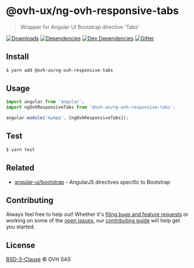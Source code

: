 # @ovh-ux/ng-ovh-responsive-tabs

> Wrapper for Angular UI Bootstrap directive 'Tabs'

[![Downloads](https://badgen.net/npm/dt/@ovh-ux/ng-ovh-responsive-tabs)](https://npmjs.com/package/@ovh-ux/ng-ovh-responsive-tabs) [![Dependencies](https://badgen.net/david/dep/ovh-ux/ng-ovh-responsive-tabs)](https://npmjs.com/package/@ovh-ux/ng-ovh-responsive-tabs?activeTab=dependencies) [![Dev Dependencies](https://badgen.net/david/dev/ovh-ux/ng-ovh-responsive-tabs)](https://npmjs.com/package/@ovh-ux/ng-ovh-responsive-tabs?activeTab=dependencies) [![Gitter](https://badgen.net/badge/gitter/ovh-ux/blue?icon=gitter)](https://gitter.im/ovh/ux)

## Install

```sh
$ yarn add @ovh-ux/ng-ovh-responsive-tabs
```

## Usage

```js
import angular from 'angular';
import ngOvhResponsiveTabs from '@ovh-ux/ng-ovh-responsive-tabs';

angular.module('myApp', [ngOvhResponsiveTabs]);
```

## Test

```sh
$ yarn test
```

## Related

- [angular-ui/bootstrap](https://github.com/angular-ui/bootstrap) - AngularJS directives specific to Bootstrap

## Contributing

Always feel free to help out! Whether it's [filing bugs and feature requests](https://github.com/ovh-ux/ng-ovh-responsive-tabs/issues/new) or working on some of the [open issues](https://github.com/ovh-ux/ng-ovh-responsive-tabs/issues), our [contributing guide](CONTRIBUTING.md) will help get you started.

## License

[BSD-3-Clause](LICENSE) © OVH SAS
